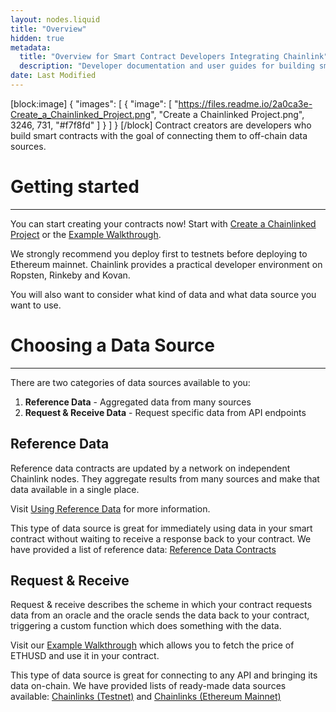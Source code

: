 ```yaml
---
layout: nodes.liquid
title: "Overview"
hidden: true
metadata: 
  title: "Overview for Smart Contract Developers Integrating Chainlink"
  description: "Developer documentation and user guides for building smart contracts with the goal of connecting them to off-chain data sources."
date: Last Modified
---
```

[block:image]
{
  "images": [
    {
      "image": [
        "https://files.readme.io/2a0ca3e-Create_a_Chainlinked_Project.png",
        "Create a Chainlinked Project.png",
        3246,
        731,
        "#f7f8fd"
      ]
    }
  ]
}
[/block]
Contract creators are developers who build smart contracts with the goal of connecting them to off-chain data sources.

# Getting started
---

You can start creating your contracts now! Start with [Create a Chainlinked Project](../create-a-chainlinked-project) or the [Example Walkthrough](../example-walkthrough).

We strongly recommend you deploy first to testnets before deploying to Ethereum mainnet. Chainlink provides a practical developer environment on Ropsten, Rinkeby and Kovan.

You will also want to consider what kind of data and what data source you want to use.

# Choosing a Data Source
---

There are two categories of data sources available to you:
1. **Reference Data** - Aggregated data from many sources
2. **Request & Receive Data** - Request specific data from API endpoints

## Reference Data

Reference data contracts are updated by a network on independent Chainlink nodes. They aggregate results from many sources and make that data available in a single place.

Visit [Using Reference Data](../using-chainlink-reference-contracts) for more information.

This type of data source is great for immediately using data in your smart contract without waiting to receive a response back to your contract. We have provided a list of reference data: [Reference Data Contracts](../reference-contracts)

## Request & Receive

Request & receive describes the scheme in which your contract requests data from an oracle and the oracle sends the data back to your contract, triggering a custom function which does something with the data.

Visit our [Example Walkthrough](../example-walkthrough) which allows you to fetch the price of ETHUSD and use it in your contract.

This type of data source is great for connecting to any API and bringing its data on-chain. We have provided lists of ready-made data sources available: [Chainlinks (Testnet)](../available-oracles) and [Chainlinks (Ethereum Mainnet)](../chainlinks-ethereum-mainnet)